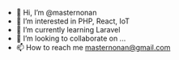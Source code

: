 - 👋 Hi, I’m @masternonan
- 👀 I’m interested in PHP, React, IoT
- 🌱 I’m currently learning Laravel
- 💞️ I’m looking to collaborate on ...
- 📫 How to reach me masternonan@gmail.com

<!---
masternonan/masternonan is a ✨ special ✨ repository because its `README.md` (this file) appears on your GitHub profile.
You can click the Preview link to take a look at your changes.
--->
